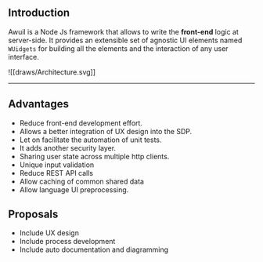 ## Introduction
Awuil is a Node Js framework that allows to write the **front-end** logic at server-side. It provides an extensible set of agnostic UI elements named `WUidgets` for building all the elements and the interaction of any user interface.

![[draws/Architecture.svg]]
___
## Advantages
- Reduce front-end development effort.
- Allows a better integration of UX design into the SDP.
- Let on facilitate the automation of unit tests.
- It adds another security layer.
- Sharing user state across multiple http clients.
- Unique input validation
- Reduce REST API calls
- Allow caching of common shared data
- Allow language UI preprocessing.

## Proposals
- Include UX design
- Include process development
- Include auto documentation and diagramming
